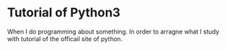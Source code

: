 # Tutorial of Python3

When I do programming about something. In order to arragne what I study with tutorial of the officail site of python. 

